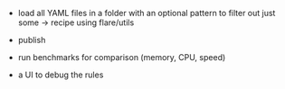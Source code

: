 - load all YAML files in a folder with an optional pattern to filter out just some -> recipe using flare/utils

- publish
- run benchmarks for comparison (memory, CPU, speed)
- a UI to debug the rules
